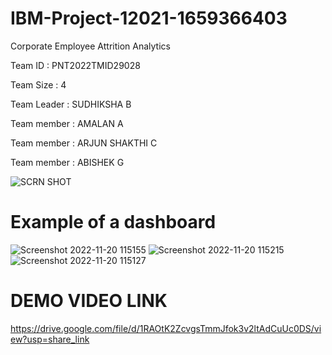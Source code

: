 # IBM-Project-12021-1659366403
Corporate Employee Attrition Analytics


Team ID : PNT2022TMID29028

Team Size : 4

Team Leader : SUDHIKSHA B

Team member : AMALAN A

Team member : ARJUN SHAKTHI C

Team member : ABISHEK G

![SCRN SHOT](https://user-images.githubusercontent.com/113884582/202888779-9c8c7622-f4ee-4b50-8025-3b1f4168ddfd.jpg)

# Example of a dashboard
![Screenshot 2022-11-20 115155](https://user-images.githubusercontent.com/113884582/202888952-0a6bf473-8dd5-4c4a-a004-bedc985cece9.jpg)
![Screenshot 2022-11-20 115215](https://user-images.githubusercontent.com/113884582/202888979-418c938a-aa0c-4aba-b705-6f091230613d.jpg)
![Screenshot 2022-11-20 115127](https://user-images.githubusercontent.com/113884582/202889000-27cd3ca1-e3db-4391-b294-360ec3926ffc.jpg)

# DEMO VIDEO LINK

https://drive.google.com/file/d/1RAOtK2ZcvgsTmmJfok3v2ltAdCuUc0DS/view?usp=share_link



